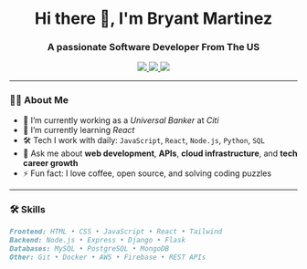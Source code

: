 <h1 align="center">Hi there 👋, I'm Bryant Martinez </h1>
<h3 align="center">A passionate Software Developer From The US </h3>

<p align="center">
  <a href="https://clubhokai.netlify.app" target="_blank">
    <img src="https://img.shields.io/badge/Portfolio-%230077B5.svg?&style=for-the-badge&logo=google-chrome&logoColor=white" />
  </a>
  <a href="mailto:bryant.e.martinez@outlook.com">
    <img src="https://img.shields.io/badge/Email-%23D14836.svg?&style=for-the-badge&logo=gmail&logoColor=white" />
  </a>
  <a href="https://www.linkedin.com/in/bryant-martinez-0886a130a" target="_blank">
    <img src="https://img.shields.io/badge/LinkedIn-%230077B5.svg?&style=for-the-badge&logo=linkedin&logoColor=white" />
  </a>
<!--   <a href="https://twitter.com/yourhandle" target="_blank">
    <img src="https://img.shields.io/badge/Twitter-%231DA1F2.svg?&style=for-the-badge&logo=twitter&logoColor=white" />
  </a> -->
</p>

---

### 👨‍💻 About Me

- 💼 I’m currently working as a *Universal Banker* at *Citi*
- 🌱 I’m currently learning *React*
- 🛠️ Tech I work with daily: `JavaScript`, `React`, `Node.js`, `Python`, `SQL`
- 💬 Ask me about **web development**, **APIs**, **cloud infrastructure**, and **tech career growth**
- ⚡ Fun fact: I love coffee, open source, and solving coding puzzles

---

### 🛠️ Skills

```markdown
Frontend: HTML • CSS • JavaScript • React • Tailwind  
Backend: Node.js • Express • Django • Flask  
Databases: MySQL • PostgreSQL • MongoDB  
Other: Git • Docker • AWS • Firebase • REST APIs
